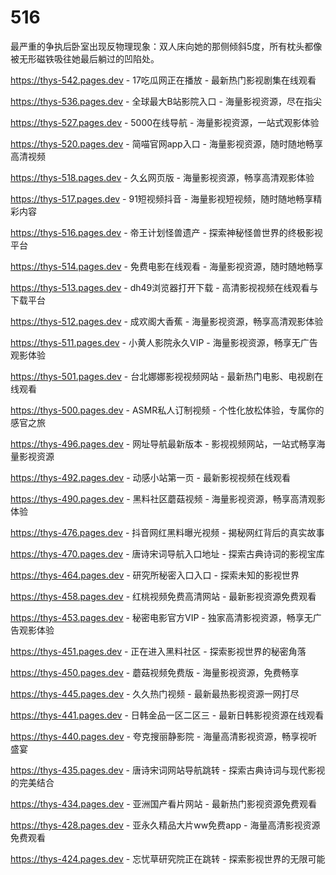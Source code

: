 # 516
最严重的争执后卧室出现反物理现象：双人床向她的那侧倾斜5度，所有枕头都像被无形磁铁吸往她最后躺过的凹陷处。

https://thys-542.pages.dev - 17吃瓜网正在播放 - 最新热门影视剧集在线观看

https://thys-536.pages.dev - 全球最大B站影院入口 - 海量影视资源，尽在指尖

https://thys-527.pages.dev - 5000在线导航 - 海量影视资源，一站式观影体验

https://thys-520.pages.dev - 简喵官网app入口 - 海量影视资源，随时随地畅享高清视频

https://thys-518.pages.dev - 久幺网页版 - 海量影视资源，畅享高清观影体验

https://thys-517.pages.dev - 91短视频抖音 - 海量影视短视频，随时随地畅享精彩内容

https://thys-516.pages.dev - 帝王计划怪兽遗产 - 探索神秘怪兽世界的终极影视平台

https://thys-514.pages.dev - 免费电影在线观看 - 海量影视资源，随时随地畅享

https://thys-513.pages.dev - dh49浏览器打开下载 - 高清影视视频在线观看与下载平台

https://thys-512.pages.dev - 成欢阁大香蕉 - 海量影视资源，畅享高清观影体验

https://thys-511.pages.dev - 小黄人影院永久VIP - 海量影视资源，畅享无广告观影体验

https://thys-501.pages.dev - 台北娜娜影视视频网站 - 最新热门电影、电视剧在线观看

https://thys-500.pages.dev - ASMR私人订制视频 - 个性化放松体验，专属你的感官之旅

https://thys-496.pages.dev - 网址导航最新版本 - 影视视频网站，一站式畅享海量影视资源

https://thys-492.pages.dev - 动感小站第一页 - 最新影视视频在线观看

https://thys-490.pages.dev - 黑料社区蘑菇视频 - 海量影视资源，畅享高清观影体验

https://thys-476.pages.dev - 抖音网红黑料曝光视频 - 揭秘网红背后的真实故事

https://thys-470.pages.dev - 唐诗宋词导航入口地址 - 探索古典诗词的影视宝库

https://thys-464.pages.dev - 研究所秘密入口入口 - 探索未知的影视世界

https://thys-458.pages.dev - 红桃视频免费高清网站 - 最新影视资源免费观看

https://thys-453.pages.dev - 秘密电影官方VIP - 独家高清影视资源，畅享无广告观影体验

https://thys-451.pages.dev - 正在进入黑料社区 - 探索影视世界的秘密角落

https://thys-450.pages.dev - 蘑菇视频免费版 - 海量影视资源，免费畅享

https://thys-445.pages.dev - 久久热门视频 - 最新最热影视资源一网打尽

https://thys-441.pages.dev - 日韩金品一区二区三 - 最新日韩影视资源在线观看

https://thys-440.pages.dev - 夸克搜丽静影院 - 海量高清影视资源，畅享视听盛宴

https://thys-435.pages.dev - 唐诗宋词网站导航跳转 - 探索古典诗词与现代影视的完美结合

https://thys-434.pages.dev - 亚洲国产看片网站 - 最新热门影视资源免费观看

https://thys-428.pages.dev - 亚永久精品大片ww免费app - 海量高清影视资源免费观看

https://thys-424.pages.dev - 忘忧草研究院正在跳转 - 探索影视世界的无限可能
